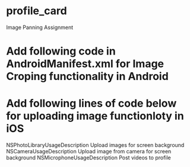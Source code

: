 # profile_card
Image Panning Assignment

# Add following code in AndroidManifest.xml for Image Croping functionality in Android

  <activity
    android:name="com.yalantis.ucrop.UCropActivity"
    android:screenOrientation="portrait"
    android:theme="@style/Theme.AppCompat.Light.NoActionBar"/>

# Add following lines of code below for uploading image functionloty in iOS
    
<key>NSPhotoLibraryUsageDescription</key>
    <string>Upload images for screen background</string>
    <key>NSCameraUsageDescription</key>
    <string>Upload image from camera for screen background</string>
    <key>NSMicrophoneUsageDescription</key>
    <string>Post videos to profile</string>

